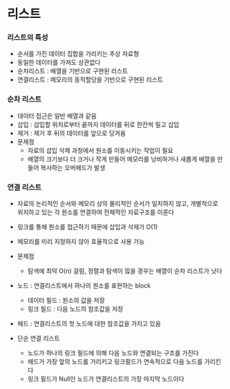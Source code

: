 # 리스트



### 리스트의 특성

- 순서를 가진 데이터 집합을 가리키는 추상 자료형
- 동일한 데이터를 가져도 상관없다
- 순차리스트 : 배열을 기반으로 구현된 리스트
- 연결리스트 : 메모리의 동적할당을 기반으로 구현된 리스트

### 순차 리스트

- 데이터 접근은 일반 배열과 같음
- 삽입 : 삽입할 위치로부터 끝까지 데이터를 뒤로 한칸씩 밀고 삽입
- 제거 : 제거 후 뒤의 데이터를 앞으로 당겨옴
- 문제점
    - 자료의 삽입 삭제 과정에서 원소를 이동시키는 작업이 필요
    - 배열의 크기보다 더 크거나 작게 만들어 메모리를 낭비하거나 새롭게 배열을 만들어 복사하는 오버헤드가 발생

### 연결 리스트

- 자료의 논리적인 순서와 메모리 상의 물리적인 순서가 일치하지 않고, 개별적으로  위치하고 있는 각 원소를 연결하여 전체적인 자료구조를 이룬다
- 링크를 통해 원소를 접근하기 때문에 삽입과 삭제가 O(1)
- 메모리를 미리 지정하지 않아 효율적으로 사용 가능
- 문제점
    - 탐색에 최악 O(n) 걸림, 정렬과 탐색이 많을 경우는 배열이 순차 리스트가 낫다

- 노드 : 연결리스트에서 하나의 원소를 표현하는 block
    - 데이터 필드 : 원소의 값을 저장
    - 링크 필드 : 다음 노드의 참조값을 저장

- 헤드 : 연결리스트의 첫 노드에 대한 참조값을 가지고 있음

- 단순 연결 리스트
    - 노드가 하나의 링크 필드에 의해 다음 노드와 연결되는 구조를 가진다
    - 헤드가 가장 앞의 노드를 가리키고 링크필드가 연속적으로 다음 노드를 가리킨다
    - 링크 필드가 Null인 노드가 연결리스트의 가장 마지막 노드이다
